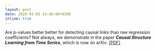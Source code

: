 ```yaml
---
layout: post
date: 2020-03-03 14:40:00+0100
inline: true
---
```

Are p-values better better for detecting causal links than raw regression coefficients? Not always, we demonstrate in the paper __*Causal Structure Learning from Time Series*__, which is now on arXiv. [[PDF]](http://proceedings.mlr.press/v123/weichwald20a/weichwald20a.pdf)
